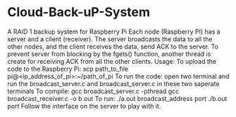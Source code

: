 # Cloud-Back-uP-System
A RAID 1 backup system for Raspberry Pi
Each node (Raspberry PI) has a server and a client (receiver). The server broadcasts the data to all the other nodes, and the client receives the data, send ACK to the server. To prevent server from blocking by the fgets() function, another thread is create for receiving ACK from all the other clients.
Usage:
To upload the code to the Raspberry Pi:
    scp path_to_file pi@<ip_address_of_pi>:~/path_of_pi
To run the code:
    open two terminal and run the broadcast_server.c and broadcast_server.c in these two saperate terminals
    To compile: 
      gcc broadcast_server.c -pthread
      gcc broadcast_receiver.c -o b.out
    To run:
      ./a.out broadcast_address port
      ./b.out port
Follow the interface on the server to play with it.    
